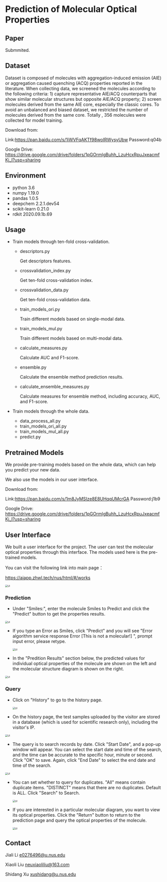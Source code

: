 
# Prediction of Molecular Optical Properties
## Paper

Submmited.

## Dataset

Dataset is composed of molecules with aggregation-induced emission (AIE) or aggregation caused quenching (ACQ) properties reported in the literature. When collecting data, we screened the molecules according to the following criteria: 1) capture representative AIE/ACQ counterparts that show similar molecular structures but opposite AIE/ACQ property; 2) screen molecules derived from the same AIE core, especially the classic cores. To avoid an unbalanced and biased dataset, we restricted the number of molecules derived from the same core. Totally , 356 molecules were collected for model training.

Download from:

Link:https://pan.baidu.com/s/1iWVFqAKTf98woIRWysyUbw  Password:q04b

Google Drive: https://drive.google.com/drive/folders/1pGOrmlgBuhh_LzuHcxRpuJxeacmfKj_I?usp=sharing

## Environment

- python  3.6
- numpy  1.19.0
- pandas  1.0.5
- deepchem   2.2.1.dev54
- scikit-learn  0.21.0
- rdkit  2020.09.1b.69

## Usage

- Train models through ten-fold cross-validation.

  - descriptors.py    

    Get descriptors features.

  - crossvalidation_index.py    

    Get ten-fold cross-validation index.

  - crossvalidation_data.py    

    Get ten-fold cross-validation data.

  - train_models_ori.py    

    Train different models based on single-modal data.

  - train_models_mul.py    

    Train different models based on multi-modal data.
    
  - calculate_measures.py

    Calculate AUC and F1-score.

  - ensemble.py

    Calculate the ensemble method prediction results.

  - calculate_ensemble_measures.py 

    Calculate measures for ensemble method, including accuracy, AUC, and F1-score.

- Train models through the whole data.
  - data_process_all.py
  - train_models_ori_all.py
  - train_models_mul_all.py
  - predict.py

## Pretrained Models

We provide pre-training models based on the whole data, which can help you predict your new data. 

We also use the models in our user interface. 

Download from:

Link:https://pan.baidu.com/s/1m8JyMSIze8E8UHqqUMcrGA  Password:j1b9

Google Drive: https://drive.google.com/drive/folders/1pGOrmlgBuhh_LzuHcxRpuJxeacmfKj_I?usp=sharing

## User Interface


We built a user interface for the project. The user can test the molecular optical properties through this interface. The models used here is the pre-trained models.

You can visit the following link into main page：

https://aiapp.zhwl.tech/nus/html/#/works

<img src="img/3.png" alt="UI" style="zoom:50%;" />

### Prediction

- Under "Smiles:", enter the molecule Smiles to Predict and click the "Predict" button to get the properties results.

<img src="img/4.png" alt="UI" style="zoom:50%;" />

- If you type an Error as Smiles, click "Predict" and you will see "Error algorithm service response Error [This is not a molecular!] ", prompt input error, please retype.

  <img src="img/11.png" alt="UI" style="zoom:50%;" />

- In the "Predition Results" section below, the predicted values for individual optical properties of the molecule are shown on the left and the molecular structure diagram is shown on the right.

<img src="img/5.png" alt="UI" style="zoom:50%;" />

###  Query

- Click on "History" to go to the history page.

  <img src="img/6.png" alt="UI" style="zoom:50%;" />

- On the history page, the test samples uploaded by the visitor are stored in a database (which is used for scientific research only), including the visitor's IP.

<img src="img/7.png" alt="UI" style="zoom:50%;" />

- The query is to search records by date. Click "Start Date", and a pop-up window will appear. You can select the start date and time of the search, and the time can be accurate to the specific hour, minute or second. Click "OK" to save. Again, click "End Date" to select the end date and time of the search.


<img src="img/8.png" alt="UI" style="zoom:50%;" />

- You can set whether to query for duplicates. "All" means contain duplicate items. "DISTINCT" means that there are no duplicates. Default is ALL. Click "Search" to Search.

  <img src="img/9.png" alt="UI" style="zoom:50%;" />

- If you are interested in a particular molecular diagram, you want to view its optical properties. Click the "Return" button to return to the prediction page and query the optical properties of the molecule.

  <img src="img/10.png" alt="UI" style="zoom:50%;" />

## Contact

Jiali Li [e0276496@u.nus.edu](mailto:e0276496@u.nus.edu)

Xiaoli Liu [neuxiaoliliu@163.com](mailto:neuxiaoliliu@163.com)

Shidang Xu [xushidang@u.nus.edu](mailto:xushidang@u.nus.edu)

